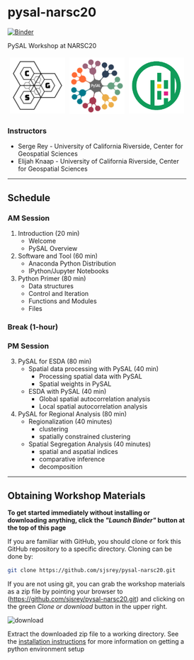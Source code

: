 # pysal-narsc20

[![Binder](https://mybinder.org/badge_logo.svg)](https://mybinder.org/v2/gh/sjsrey/pysal-narsc20/main?urlpath=lab)

PySAL Workshop at NARSC20

<style>
* {
  box-sizing: border-box;
}

.img-container {
  float: left;
  width: 33.33%;
  padding: 5px;
}

.clearfix::after {
  content: "";
  clear: both;
  display: table;
  
}
</style>

<div class='clearfix' style=max-height: 220px;>
<img class="img-container" src='figs/readmefigs/cgs_hex_logo_v1.1.png' >
<img class="img-container" src='figs/readmefigs/pysal_logo.png'>
<img class="img-container" src='figs/readmefigs/geopandas_logo.png' >

</div>

### Instructors

* Serge Rey - University of California Riverside, Center for Geospatial Sciences
* Elijah Knaap - University of California Riverside, Center for Geospatial Sciences

---

## Schedule

### AM Session
1. Introduction (20 min)
    - Welcome
    - PySAL Overview
3. Software and Tool (60 min)
    - Anaconda Python Distribution
    - IPython/Jupyter Notebooks
4. Python Primer (80 min)
    - Data structures
    - Control and Iteration
    - Functions and Modules
    - Files
    
### Break (1-hour)

### PM Session

3. PySAL for ESDA (80 min)
    - Spatial data processing with PySAL (40 min)
        - Processing spatial data with PySAL
        - Spatial weights in PySAL
    - ESDA with PySAL (40 min)
        - Global spatial autocorrelation analysis
        - Local spatial autocorrelation analysis
4. PySAL for Regional Analysis (80 min)
    - Regionalization (40 minutes)
        - clustering
        - spatially constrained clustering
    - Spatial Segregation Analysis (40 minutes)
        - spatial and aspatial indices
        - comparative inference
        - decomposition

---

## Obtaining Workshop Materials

**To get started immediately without installing or downloading anything, click the *"Launch Binder"* button at the top of this page**


If you are familiar with GitHub, you should clone or fork this GitHub repository to a specific directory. Cloning can be done by:

``` bash
git clone https://github.com/sjsrey/pysal-narsc20.git
```

If you are not using git, you can grab the workshop materials as a zip file by pointing your browser to (https://github.com/sjsrey/pysal-narsc20.git) and clicking on the green _Clone or download_ button in the upper right.

![download](figs/readmefigs/download.png)

Extract the downloaded zip file to a working directory. See the [installation instructions](installation.md) for more information on getting a python environment setup

